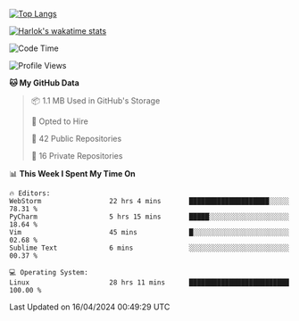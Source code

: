 [![Top Langs](https://github-readme-stats.vercel.app/api/top-langs/?username=remisiki&theme=dracula&layout=compact&hide=Jupyter%20Notebook,CSS,HTML&langs_count=10&exclude_repo=GMM-Demux-GUI)](https://github.com/anuraghazra/github-readme-stats)

[![Harlok's wakatime stats](https://github-readme-stats.vercel.app/api/wakatime?username=@remisiki&theme=dracula&layout=compact&langs_count=10&hide=other,html,css,text,json,markdown,jupyter)](https://github.com/anuraghazra/github-readme-stats)

<!--START_SECTION:waka-->
![Code Time](http://img.shields.io/badge/Code%20Time-777%20hrs%2014%20mins-blue)

![Profile Views](http://img.shields.io/badge/Profile%20Views-1-blue)

**🐱 My GitHub Data** 

> 📦 1.1 MB Used in GitHub's Storage 
 > 
> 💼 Opted to Hire
 > 
> 📜 42 Public Repositories 
 > 
> 🔑 16 Private Repositories 
 > 
📊 **This Week I Spent My Time On** 

```text
🔥 Editors: 
WebStorm                 22 hrs 4 mins       ████████████████████░░░░░   78.31 % 
PyCharm                  5 hrs 15 mins       █████░░░░░░░░░░░░░░░░░░░░   18.64 % 
Vim                      45 mins             █░░░░░░░░░░░░░░░░░░░░░░░░   02.68 % 
Sublime Text             6 mins              ░░░░░░░░░░░░░░░░░░░░░░░░░   00.37 % 

💻 Operating System: 
Linux                    28 hrs 11 mins      █████████████████████████   100.00 % 
```


 Last Updated on 16/04/2024 00:49:29 UTC
<!--END_SECTION:waka-->
